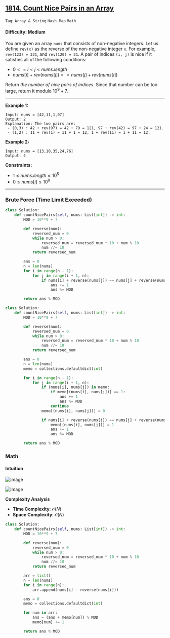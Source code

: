 ## [1814. Count Nice Pairs in an Array](https://leetcode.com/problems/count-nice-pairs-in-an-array)

```Tag```: ```Array & String``` ```Hash Map``` ```Math```

#### Difficulty: Medium

You are given an array ```nums``` that consists of non-negative integers. Let us define ```rev(x)``` as the reverse of the non-negative integer ```x```. For example, ```rev(123) = 321```, and ```rev(120) = 21```. A pair of indices ```(i, j)``` is nice if it satisfies all of the following conditions:

- $0 <= i \lt j \lt nums.length$
- $nums[i] + rev(nums[j]) == nums[j] + rev(nums[i])$

Return _the number of nice pairs of indices_. Since that number can be too large, return it modulo $10^9 + 7$.

---

__Example 1:__
```
Input: nums = [42,11,1,97]
Output: 2
Explanation: The two pairs are:
 - (0,3) : 42 + rev(97) = 42 + 79 = 121, 97 + rev(42) = 97 + 24 = 121.
 - (1,2) : 11 + rev(1) = 11 + 1 = 12, 1 + rev(11) = 1 + 11 = 12.
```

__Example 2:__
```
Input: nums = [13,10,35,24,76]
Output: 4
```

__Constraints:__

- $1 \le nums.length \le 10^5$
- $0 \le nums[i] \le 10^9$

---

### Brute Force (Time Limit Exceeded)

```Python
class Solution:
    def countNicePairs(self, nums: List[int]) -> int:
        MOD = 10**9 + 7

        def reverse(num):
            reversed_num = 0
            while num > 0:
                reversed_num = reversed_num * 10 + num % 10
                num //= 10
            return reversed_num

        ans = 0
        n = len(nums)
        for i in range(n - 1):
            for j in range(i + 1, n):
                if nums[i] + reverse(nums[j]) == nums[j] + reverse(nums[i]):
                    ans += 1
                    ans %= MOD

        return ans % MOD
```

```Python
class Solution:
    def countNicePairs(self, nums: List[int]) -> int:
        MOD = 10**9 + 7

        def reverse(num):
            reversed_num = 0
            while num > 0:
                reversed_num = reversed_num * 10 + num % 10
                num //= 10
            return reversed_num

        ans = 0
        n = len(nums)
        memo = collections.defaultdict(int)

        for i in range(n - 1):
            for j in range(i + 1, n):
                if (nums[i], nums[j]) in memo:                
                    if memo[(nums[i], nums[j])] == 1:
                        ans += 1
                        ans %= MOD
                    continue
                memo[(nums[i], nums[j])] = 0

                if nums[i] + reverse(nums[j]) == nums[j] + reverse(nums[i]):
                    memo[(nums[i], nums[j])] = 1
                    ans += 1
                    ans %= MOD

        return ans % MOD
```

### Math

#### Intuition

![image](https://github.com/quananhle/Python/assets/35042430/1c56d696-8717-4864-8648-72cdbc82338b)

![image](https://leetcode.com/problems/count-nice-pairs-in-an-array/Figures/1814/1.png)

__Complexity Analysis__

- __Time Complexity__: $\mathcal{O}(N)$
- __Space Complexity__: $\mathcal{O}(N)$

```Python
class Solution:
    def countNicePairs(self, nums: List[int]) -> int:
        MOD = 10**9 + 7

        def reverse(num):
            reversed_num = 0
            while num > 0:
                reversed_num = reversed_num * 10 + num % 10
                num //= 10
            return reversed_num

        arr = list()
        n = len(nums)
        for i in range(n):
            arr.append(nums[i] - reverse(nums[i]))

        ans = 0
        memo = collections.defaultdict(int)

        for num in arr:
            ans = (ans + memo[num]) % MOD
            memo[num] += 1

        return ans % MOD
```
